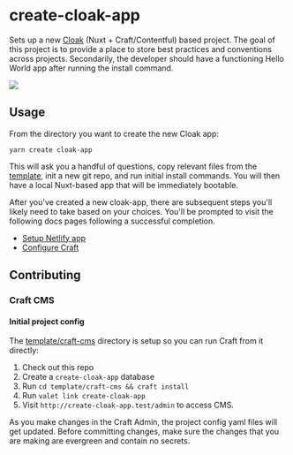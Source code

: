 # create-cloak-app

Sets up a new [Cloak](https://github.com/BKWLD/cloak) (Nuxt + Craft/Contentful) based project.  The goal of this project is to provide a place to store best practices and conventions across projects.  Secondarily, the developer should have a functioning Hello World app after running the install command.

![](https://i.pinimg.com/originals/75/af/04/75af04c5f9fa6e26231640f7d368f042.gif)

## Usage

From the directory you want to create the new Cloak app:

```
yarn create cloak-app
```

This will ask you a handful of questions, copy relevant files from the [template](./template), init a new git repo, and run initial install commands.  You will then have a local Nuxt-based app that will be immediately bootable.

After you've created a new cloak-app, there are subsequent steps you'll likely need to take based on your choices.  You'll be prompted to visit the following docs pages following a successful completion.

- [Setup Netlify app](./docs/netlify.md)
- [Configure Craft](./docs/craft-cms/index.md)

## Contributing

### Craft CMS

#### Initial project config

The [template/craft-cms](./template/craft-cms) directory is setup so you can run Craft from it directly:

1. Check out this repo
2. Create a `create-cloak-app` database
3. Run `cd template/craft-cms && craft install`
4. Run `valet link create-cloak-app`
5. Visit `http://create-cloak-app.test/admin` to access CMS.

As you make changes in the Craft Admin, the project config yaml files will get updated. Before committing changes, make sure the changes that you are making are evergreen and contain no secrets.
